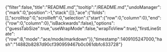 {"filter":false,"title":"README.md","tooltip":"/README.md","undoManager":{"mark":0,"position":-1,"stack":[]},"ace":{"folds":[],"scrolltop":0,"scrollleft":0,"selection":{"start":{"row":0,"column":0},"end":{"row":0,"column":0},"isBackwards":false},"options":{"guessTabSize":true,"useWrapMode":false,"wrapToView":true},"firstLineState":{"row":8,"mode":"ace/mode/markdown"}},"timestamp":1409105247000,"hash":"14882b8287d90cf390959467b0c061dbfc633728"}